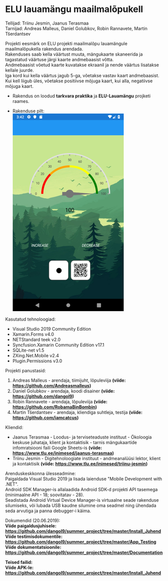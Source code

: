 # ELU lauamängu maailmalõpukell
Tellijad: Triinu Jesmin, Jaanus Terasmaa<br>
Tarnijad: Andreas Malleus, Daniel Golubkov, Robin Rannavete, Martin Tšerdantsev<br>

Projekti eesmärk on  ELU projekti maailmalõpu lauamängule maailmalõpukella rakendus arendada. <br>
Rakenduses saab kella väärtust muuta, mängukaarte skaneerida ja tagastatud väärtuse järgi kaarte andmebaasist võtta. <br>
Andmebaasist võetud kaarte kuvatakse ekraanil ja nende väärtus lisatakse kellale juurde. <br>
Iga kord kui kella väärtus jagub 5-ga, võetakse vastav kaart andmebaasist. Kui kell liigub üles, võetakse positiivse mõjuga kaart, kui alla, negatiivse mõjuga kaart.<br>

* Rakendus on loodud <b>tarkvara praktika</b> ja <b>ELU-Lauamängu</b> projketi raames.

* Rakenduse pilt:<br>
![Screenshot](SavedImage.jpg)

Kasutatud tehnoloogiad:<br>
* Visual Studio 2019 Community Edition<br>
* Xamarin.Forms v4.0<br>
* NETStandard teek v2.0<br>
* Syncfusion.Xamarin Community Edition v17.1<br>
* SQLite-net v1.5<br>
* ZXing.Net.Mobile v2.4<br>
* Plugin.Permissions v3.0<br>

Projekti panustasid:<br>
1. Andreas Malleus - arendaja, tiimijuht, lõpuleviija <b> (viide: https://github.com/Andreasmalleus) </b><br>
2. Daniel Golubkov - arendaja, koodi disainer <b> (viide: https://github.com/dangol9) </b><br>
3. Robin Rannavete - arendaja, lõpuleviija <b> (viide: https://github.com/RobamaBinBombin) </b><br>
4. Martin Tšerdantsev - arendaja, kliendiga suhtleja, testija <b> (viide: https://github.com/iamcatcus) </b><br>

Kliendid:<br>
* Jaanus Terasmaa - Loodus- ja terviseteaduste instituut - Ökoloogia keskuse juhataja, klient ja kontaktisik - tarnis mängukaartide infomratsiooni faili Google Sheets-is <b> (viide: https://www.tlu.ee/inimesed/jaanus-terasmaa) </b><br>
* Triinu Jesmin - Digitehnoloogiate instituut - andmeanalüüsi lektor, klient ja kontaktisik <b> (viide: https://www.tlu.ee/inimesed/triinu-jesmin) </b><br>

Arenduskeskkonna ülesseadmine: <br>
Paigaldada Visual Studio 2019 ja lisada laienduse "Mobile Development with .NET".<br>
Android SDK Manager-is allalaadida Android SDK-d projekti API tasemega (minimaalne API - 18; soovitatav - 28).<br> 
Seadistada Android Virtual Device Manager-is virtuaalne seade rakenduse silumiseks, või lubada USB kaudne silumine oma seadmel ning ühendada seda arvutiga ja panna debugger-i käima.<br>

Dokumendid (20.06.2019):<br>
<b> Viide paigaldusjuhisele: https://github.com/dangol9/summer_project/tree/master/Install_Juhend </b><br>
<b> Viide testimisdokumentile: <b> https://github.com/dangol9/summer_project/tree/master/App_Testing </b><br>
<b> Viide dokumentatsioonile: <b> https://github.com/dangol9/summer_project/tree/master/Documentation </b><br>
 
Teised failid:<br>
<b> Viide APK-le: https://github.com/dangol9/summer_project/tree/master/Install_Juhend </b><br>
